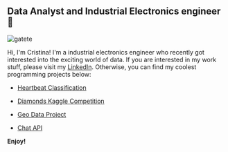 ## Data Analyst and Industrial Electronics engineer 👋
![gatete](https://romporters.files.wordpress.com/2016/05/irisbuddies_bugsinthecode2b-2bcopy.png "programming cat")

Hi, I'm Cristina! I'm a industrial electronics engineer who recently got interested into the exciting world of data. If you are interested in my work stuff, please visit my [LinkedIn](https://www.linkedin.com/in/cristina-arenas/). Otherwise, you can find my coolest programming projects below:

* [Heartbeat Classification](https://github.com/crisarenas/Heartbeat_Classification)

* [Diamonds Kaggle Competition](https://github.com/crisarenas/W7-Diamonds-Competition)

* [Geo Data Project](https://github.com/crisarenas/W4-GeoSpatial-Data-Project)

* [Chat API](https://github.com/crisarenas/W6-chat-API)

**Enjoy!**


<!--
**crisarenas/crisarenas** is a ✨ _special_ ✨ repository because its `README.md` (this file) appears on your GitHub profile.
